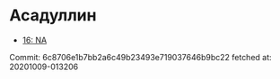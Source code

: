 # Асадуллин
- [16: NA](16.md)

Commit: 6c8706e1b7bb2a6c49b23493e719037646b9bc22
 fetched at: 20201009-013206
